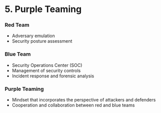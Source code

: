 # 5. Purple Teaming
### Red Team
  - Adversary emulation
  - Security posture assessment

### Blue Team
  - Security Operations Center (SOC)
  - Management of security controls
  - Incident response and forensic analysis

### Purple Teaming
  - Mindset that incorporates the perspective of attackers and defenders
  - Cooperation and collaboration between red and blue teams
